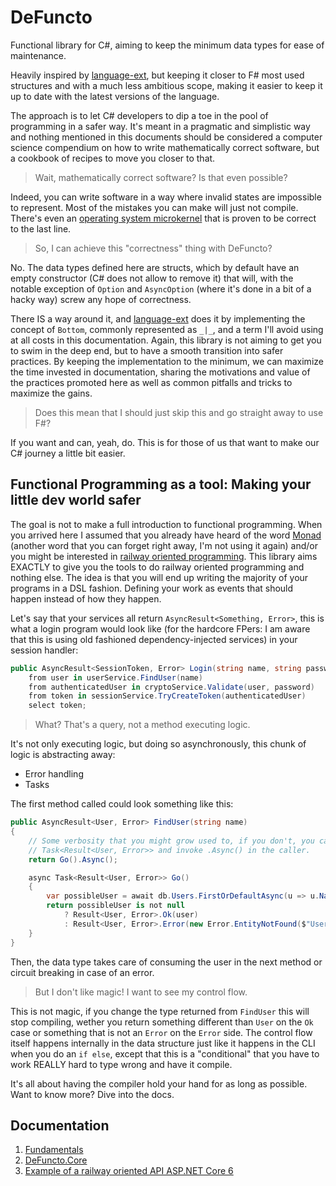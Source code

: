 # DeFuncto
Functional library for C#, aiming to keep the minimum data types for ease of maintenance.

Heavily inspired by [language-ext](https://github.com/louthy/language-ext), but keeping it closer to F# most used structures and with a much less ambitious scope, making it easier to keep it up to date with the latest versions of the language.

The approach is to let C# developers to dip a toe in the pool of programming in a safer way. It's meant in a pragmatic and simplistic way and nothing mentioned in this documents should be considered a computer science compendium on how to write mathematically correct software, but a cookbook of recipes to move you closer to that.

> Wait, mathematically correct software? Is that even possible?

Indeed, you can write software in a way where invalid states are impossible to represent. Most of the mistakes you can make will just not compile. There's even an [operating system microkernel](https://www.usenix.org/system/files/login/articles/125-klein.pdf) that is proven to be correct to the last line.

> So, I can achieve this "correctness" thing with DeFuncto?

No. The data types defined here are structs, which by default have an empty constructor (C# does not allow to remove it) that will, with the notable exception of `Option` and `AsyncOption` (where it's done in a bit of a hacky way) screw any hope of correctness.

There IS a way around it, and [language-ext](https://github.com/louthy/language-ext) does it by implementing the concept of `Bottom`, commonly represented as `_|_`, and a term I'll avoid using at all costs in this documentation. Again, this library is not aiming to get you to swim in the deep end, but to have a smooth transition into safer practices. By keeping the implementation to the minimum, we can maximize the time invested in documentation, sharing the motivations and value of the practices promoted here as well as common pitfalls and tricks to maximize the gains.

> Does this mean that I should just skip this and go straight away to use F#?

If you want and can, yeah, do. This is for those of us that want to make our C# journey a little bit easier.

## Functional Programming as a tool: Making your little dev world safer
The goal is not to make a full introduction to functional programming. When you arrived here I assumed that you already have heard of the word [Monad](https://mikhail.io/2018/07/monads-explained-in-csharp-again/) (another word that you can forget right away, I'm not using it again) and/or you might be interested in [railway oriented programming](https://fsharpforfunandprofit.com/rop/). This library aims EXACTLY to give you the tools to do railway oriented programming and nothing else. The idea is that you will end up writing the majority of your programs in a DSL fashion. Defining your work as events that should happen instead of how they happen.

Let's say that your services all return `AsyncResult<Something, Error>`, this is what a login program would look like (for the hardcore FPers: I am aware that this is using old fashioned dependency-injected services) in your session handler:
```cs
public AsyncResult<SessionToken, Error> Login(string name, string password) =>
    from user in userService.FindUser(name)
    from authenticatedUser in cryptoService.Validate(user, password)
    from token in sessionService.TryCreateToken(authenticatedUser)
    select token;
```
> What? That's a query, not a method executing logic.

It's not only executing logic, but doing so asynchronously, this chunk of logic is abstracting away:
- Error handling
- Tasks

The first method called could look something like this:
```cs
public AsyncResult<User, Error> FindUser(string name)
{
    // Some verbosity that you might grow used to, if you don't, you can always make this return
    // Task<Result<User, Error>> and invoke .Async() in the caller.
    return Go().Async();

    async Task<Result<User, Error>> Go()
    {
        var possibleUser = await db.Users.FirstOrDefaultAsync(u => u.Name == name);
        return possibleUser is not null
            ? Result<User, Error>.Ok(user)
            : Result<User, Error>.Error(new Error.EntityNotFound($"User named {name} was not found in the database"));
    }
}
```
Then, the data type takes care of consuming the user in the next method or circuit breaking in case of an error.
> But I don't like magic! I want to see my control flow.

This is not magic, if you change the type returned from `FindUser` this will stop compiling, wether you return something different than `User` on  the `Ok` case or something that is not an `Error` on the `Error` side. The control flow itself happens internally in the data structure just like it happens in the CLI when you do an `if else`, except that this is a "conditional" that you have to work REALLY hard to type wrong and have it compile.

It's all about having the compiler hold your hand for as long as possible. Want to know more? Dive into the docs.


## Documentation
1. [Fundamentals](docs/fundamentals/index.md)
1. [DeFuncto.Core](docs/core/index.md)
1. [Example of a railway oriented API ASP.NET Core 6](https://github.com/JYCabello/fp-railway-asp)
